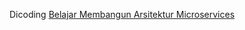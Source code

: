 Dicoding [Belajar Membangun Arsitektur Microservices](https://www.dicoding.com/academies/433/corridor)
